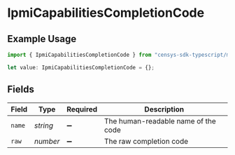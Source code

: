# IpmiCapabilitiesCompletionCode

## Example Usage

```typescript
import { IpmiCapabilitiesCompletionCode } from "censys-sdk-typescript/models/components";

let value: IpmiCapabilitiesCompletionCode = {};
```

## Fields

| Field                               | Type                                | Required                            | Description                         |
| ----------------------------------- | ----------------------------------- | ----------------------------------- | ----------------------------------- |
| `name`                              | *string*                            | :heavy_minus_sign:                  | The human-readable name of the code |
| `raw`                               | *number*                            | :heavy_minus_sign:                  | The raw completion code             |